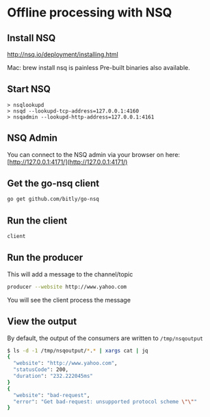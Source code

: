# Offline processing with NSQ

## Install NSQ

http://nsq.io/deployment/installing.html

Mac:  brew install nsq is painless
Pre-built binaries also available.

## Start NSQ

```
> nsqlookupd 
> nsqd --lookupd-tcp-address=127.0.0.1:4160 
> nsqadmin --lookupd-http-address=127.0.0.1:4161
```

## NSQ Admin

You can connect to the NSQ admin via your browser on here: [http://127.0.0.1:4171/](http://127.0.0.1:4171/)

## Get the go-nsq client

```sh
go get github.com/bitly/go-nsq
```

## Run the client
```sh
client
```

## Run the producer
This will add a message to the channel/topic

```sh
producer --website http://www.yahoo.com
```

You will see the client process the message

## View the output

By default, the output of the consumers are written to `/tmp/nsqoutput`

```sh
$ ls -d -1 /tmp/nsqoutput/*.* | xargs cat | jq
{
  "website": "http://www.yahoo.com",
  "statusCode": 200,
  "duration": "232.222045ms"
}
{
  "website": "bad-request",
  "error": "Get bad-request: unsupported protocol scheme \"\""
}
```
